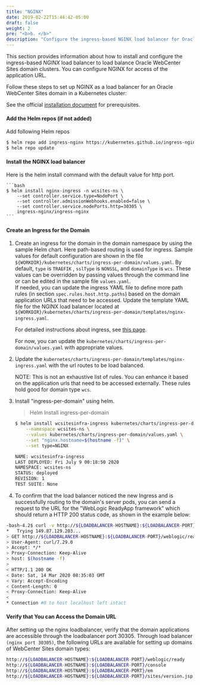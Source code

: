 ```yaml
---
title: "NGINX"
date: 2019-02-22T15:44:42-05:00
draft: false
weight: 2
pre: "<b>b. </b>"
description: "Configure the ingress-based NGINX load balancer for Oracle WebCenter Sites domains."
---
```


This section provides information about how to install and configure the ingress-based *NGINX* load balancer to load balance Oracle WebCenter Sites domain clusters. You can configure NGINX for access of the application URL.


Follow these steps to set up NGINX as a load balancer for an Oracle WebCenter Sites domain in a Kubernetes cluster:

 See the official [installation document](https://github.com/kubernetes/ingress-nginx/tree/master/charts/ingress-nginx#prerequisites) for prerequisites.


#### Add the Helm repos (if not added)

Add following Helm repos

```bash
$ helm repo add ingress-nginx https://kubernetes.github.io/ingress-nginx
$ helm repo update
```

#### Install the NGINX load balancer

Here is the helm install command with the default value for http port. 

	```bash
	$ helm install nginx-ingress -n wcsites-ns \
		--set controller.service.type=NodePort \
		--set controller.admissionWebhooks.enabled=false \ 
		--set controller.service.nodePorts.http=30305 \
		ingress-nginx/ingress-nginx 
	```

#### Create an Ingress for the Domain

1. Create an ingress for the domain in the domain namespace by using the sample Helm chart. Here path-based routing is used for ingress. Sample values for default configuration are shown in the file `${WORKDIR}/kubernetes/charts/ingress-per-domain/values.yaml`. By default, `type` is `TRAEFIK` , `sslType` is `NONSSL`, and `domainType` is `wcs`. These values can be overridden by passing values through the command line or can be edited in the sample file `values.yaml`.   
If needed, you can update the ingress YAML file to define more path rules (in section `spec.rules.host.http.paths`) based on the domain application URLs that need to be accessed. Update the template YAML file for the NGINX load balancer located at `${WORKDIR}/kubernetes/charts/ingress-per-domain/templates/nginx-ingress.yaml`.

	For detailed instructions about ingress, see [this page](https://oracle.github.io/weblogic-kubernetes-operator/userguide/managing-domains/ingress/).

    For now, you can update the `kubernetes/charts/ingress-per-domain/values.yaml` with appropriate values.
    


1. Update the `kubernetes/charts/ingress-per-domain/templates/nginx-ingress.yaml` with the url routes to be load balanced.
    
    NOTE: This is not an exhaustive list of rules. You can enhance it based on the application urls that need to be accessed externally. These rules hold good for domain type `wcs`.

    
1. Install "ingress-per-domain" using helm.

    > Helm Install ingress-per-domain

    ```bash
    $ helm install wcsitesinfra-ingress kubernetes/charts/ingress-per-domain \
		--namespace wcsites-ns \
		--values kubernetes/charts/ingress-per-domain/values.yaml \
		--set "nginx.hostname=$(hostname -f)" \
		--set type=NGINX

    NAME: wcsitesinfra-ingress
	LAST DEPLOYED: Fri July 9 00:18:50 2020
	NAMESPACE: wcsites-ns
	STATUS: deployed
	REVISION: 1
	TEST SUITE: None
    ```



1. To confirm that the load balancer noticed the new Ingress and is successfully routing to the domain's server pods, you can send a request to the URL for the "WebLogic ReadyApp framework" which should return a HTTP 200 status code, as shown in the example below:
```bash
-bash-4.2$ curl -v http://${LOADBALANCER-HOSTNAME}:${LOADBALANCER-PORT}/weblogic/ready
*   Trying 149.87.129.203...
> GET http://${LOADBALANCER-HOSTNAME}:${LOADBALANCER-PORT}/weblogic/ready HTTP/1.1
> User-Agent: curl/7.29.0
> Accept: */*
> Proxy-Connection: Keep-Alive
> host: $(hostname -f)
>
< HTTP/1.1 200 OK
< Date: Sat, 14 Mar 2020 08:35:03 GMT
< Vary: Accept-Encoding
< Content-Length: 0
< Proxy-Connection: Keep-Alive
<
* Connection #0 to host localhost left intact
```
#### Verify that You can Access the Domain URL

After setting up the nginx loadbalancer, verify that the domain applications are accessible through the loadbalancer port 30305.
Through load balancer `(nginx port 30305)`, the following URLs are available for setting up domains of WebCenter Sites domain types:

```bash
http://${LOADBALANCER-HOSTNAME}:${LOADBALANCER-PORT}/weblogic/ready
http://${LOADBALANCER-HOSTNAME}:${LOADBALANCER-PORT}/console
http://${LOADBALANCER-HOSTNAME}:${LOADBALANCER-PORT}/em
http://${LOADBALANCER-HOSTNAME}:${LOADBALANCER-PORT}/sites/version.jsp
```
